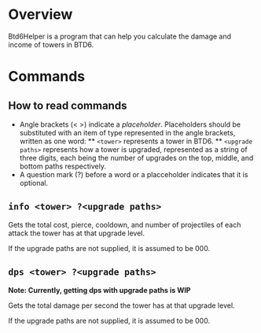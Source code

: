 # Overview

Btd6Helper is a program that can help you calculate the damage and income of towers in BTD6. 

# Commands

## How to read commands 

* Angle brackets (< >) indicate a *placeholder*. Placeholders should be substituted 
with an item of type represented in the angle brackets, written as one word:
** `<tower>` represents a tower in BTD6. 
** `<upgrade paths>` represents how a tower is upgraded, represented as a string of three digits, each being the number of upgrades on the top, middle, and bottom paths respectively. 
* A question mark (?) before a word or a placceholder indicates that it is optional. 

## `info <tower> ?<upgrade paths>`

Gets the total cost, pierce, cooldown, and number of projectiles of each attack
the tower has at that upgrade level. 

If the upgrade paths are not supplied, it is assumed to be 000.

## `dps <tower> ?<upgrade paths>`

**Note: Currently, getting dps with upgrade paths is WIP**

Gets the total damage per second the tower has at that upgrade level. 

If the upgrade paths are not supplied, it is assumed to be 000.
